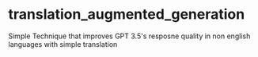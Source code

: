 # translation_augmented_generation
Simple Technique that improves GPT 3.5's resposne quality in non english languages with simple translation
